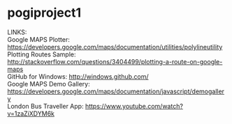 pogiproject1
============

LINKS: <br />
Google MAPS Plotter: https://developers.google.com/maps/documentation/utilities/polylineutility <br/>
Plotting Routes Sample: http://stackoverflow.com/questions/3404499/plotting-a-route-on-google-maps <br />
GitHub for Windows: http://windows.github.com/ <br />
Google MAPS Demo Gallery: https://developers.google.com/maps/documentation/javascript/demogallery <br />
London Bus Traveller App: https://www.youtube.com/watch?v=1zaZiXDYM6k
